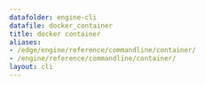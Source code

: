 ```yaml
---
datafolder: engine-cli
datafile: docker_container
title: docker container
aliases:
- /edge/engine/reference/commandline/container/
- /engine/reference/commandline/container/
layout: cli
---
```


<!--
This page is automatically generated from Docker's source code. If you want to
suggest a change to the text that appears here, open a ticket or pull request
in the source repository on GitHub:

https://github.com/docker/cli
-->
